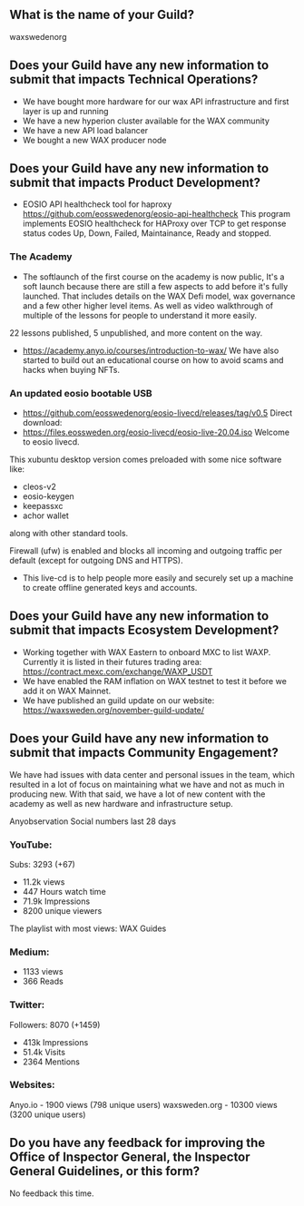 ## What is the name of your Guild?

waxswedenorg

## Does your Guild have any new information to submit that impacts Technical Operations?

- We have bought more hardware for our wax API infrastructure and first layer is up and running
- We have a new hyperion cluster available for the WAX community
- We have a new API load balancer
- We bought a new WAX producer node

## Does your Guild have any new information to submit that impacts Product Development?

- EOSIO API healthcheck tool for haproxy https://github.com/eosswedenorg/eosio-api-healthcheck
This program implements EOSIO healthcheck for HAProxy over TCP to get response status codes Up, Down, Failed, Maintainance, Ready and stopped.

### The Academy
- The softlaunch of the first course on the academy is now public, It's a soft launch because there are still a few aspects to add before it's fully launched. That includes details on the WAX Defi model, wax governance and a few other higher level items. As well as video walkthrough of multiple of the lessons for people to understand it more easily.

22 lessons published, 5 unpublished, and more content on the way.

- https://academy.anyo.io/courses/introduction-to-wax/
We have also started to build out an educational course on how to avoid scams and hacks when buying NFTs.

### An updated eosio bootable USB
- https://github.com/eosswedenorg/eosio-livecd/releases/tag/v0.5
Direct download:
- https://files.eossweden.org/eosio-livecd/eosio-live-20.04.iso
Welcome to eosio livecd.

This xubuntu desktop version comes preloaded
with some nice software like:

* cleos-v2
* eosio-keygen
* keepassxc
* achor wallet

along with other standard tools.

Firewall (ufw) is enabled and blocks all
incoming and outgoing traffic per default (except for outgoing DNS and HTTPS).

- This live-cd is to help people more easily and securely set up a machine to create offline generated keys and accounts.

## Does your Guild have any new information to submit that impacts Ecosystem Development?
- Working together with WAX Eastern to onboard MXC to list WAXP. Currently it is listed in their futures trading area: https://contract.mexc.com/exchange/WAXP_USDT
- We have enabled the RAM inflation on WAX testnet to test it before we add it on WAX Mainnet.
- We have published an guild update on our website: https://waxsweden.org/november-guild-update/

## Does your Guild have any new information to submit that impacts Community Engagement?
We have had issues with data center and personal issues in the team, which resulted in a lot of focus on maintaining what we have and not as much in producing new. With that said, we have a lot of new content with the academy as well as new hardware and infrastructure setup.


Anyobservation Social numbers last 28 days
### YouTube:
Subs: 3293 (+67)
- 11.2k views
- 447 Hours watch time
- 71.9k Impressions
- 8200 unique viewers

The playlist with most views: WAX Guides

### Medium:
- 1133 views
- 366 Reads

### Twitter:
Followers: 8070 (+1459)
- 413k Impressions
- 51.4k Visits
- 2364 Mentions

### Websites:
Anyo.io - 1900 views (798 unique users)
waxsweden.org - 10300 views (3200 unique users)

## Do you have any feedback for improving the Office of Inspector General, the Inspector General Guidelines, or this form?
No feedback this time.

